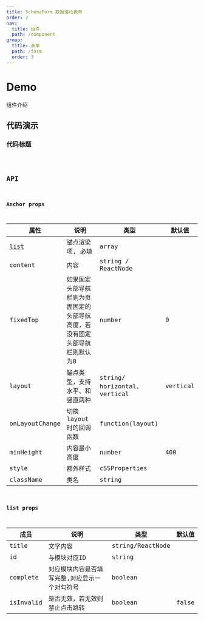 ```yaml
---
title: SchemaForm 数据驱动表单
order: 2
nav:
  title: 组件
  path: /component
group:
  title: 表单
  path: /form
  order: 3
---
```


# Demo
组件介绍

## 代码演示

### 代码标题
<code src="./demo/demo1.tsx" />

## API
### Anchor props

| 属性           | 说明                                                                        | 类型                          | 默认值   |
| -------------- | --------------------------------------------------------------------------- | ----------------------------- | -------- |
| <a href="#list-props">list</a>           | 锚点渲染项, 必填                                                            | array                         |          |
| content        | 内容                                                                        | string / ReactNode            |          |
| fixedTop       | 如果固定头部导航栏则为页面固定的头部导航高度，若没有固定头部导航栏则默认为0 | number                        | 0        |
| layout         | 锚点类型，支持水平、和竖直两种                                              | string/ horizontal、 vertical | vertical |
| onLayoutChange | 切换layout时的回调函数                                                      | function(layout)              |          |
| minHeight      | 内容最小高度                                                                | number                        | 400      |
| style          | 额外样式                                                                    | cSSProperties                 |          |
| className      | 类名                                                                        | string                        |          |

    
### list props 

| 成员      | 说明                                          | 类型             | 默认值 |
| --------- | --------------------------------------------- | ---------------- | ------ |
| title     | 文字内容                                      | string/ReactNode |        |
| id        | 与模块对应ID                                  | string           |        |
| complete  | 对应模块内容是否填写完整,对应显示一个对勾符号 | boolean          |        |
| isInvalid | 是否无效，若无效则禁止点击跳转                | boolean          | false  |
